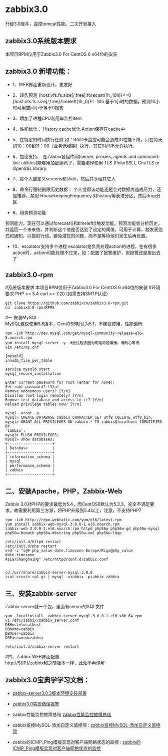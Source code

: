 # zabbix3.0
 升级3.0版本，监控tomcat性能。二次开发接入



## zabbix3.0系统版本要求
本项目RPM仅用于Zabbix3.0 For CentOS 6 x64位的安装


## zabbix3.0 新增功能：


* 1、WEB界面重新设计，更友好

* 2、趋势预测
{host:vfs.fs.size[/,free].forecast(1h,,10h)}<=0 
{host:vfs.fs.size[/,free].timeleft(1h,,0)}<=10h 
基于1小时的数据，预测10小时可用空间小于等于0报警

* 3、增加了进程CPU利用率监控item

* 4、性能优化：
History cache优化
Action保存在cache中

* 5、在特定的时间执行任务
如：RAID卡监控可能会造成IO性能下降，只在每天的10：00到11：00（业务低峰期）执行，其它时间不允许执行。

* 6、加密支持、
在Zabbix各组件间(server, proxies, agents and command-line utilities)能够用加密通讯了，需要编译使用 TLS (PolarSSL), GnuTLS or OpenSSL library.

* 7、每个人自定义screens和slide，然后共享给其它人

* 8、命令行强制删除历史数据：
个人觉得该功能还是会对数据库造成压力，还是推荐，禁用 HousekeepingFrequency 对history等表进分区，然后drop分区

* 9、趋势预测功能

预测能力，现在可以通过forecast()和timeleft()触发功能。预测功能会分析历史，并返回一个未来值，并判断这个值是否达到了设定的阈值。可用于计算，触发表达式和通知，以提前行动，避免潜在的问题，而不是等待他们发生后再处置。

* 10、escalator支持多个进程
escalator是负责处理action的进程，在有很多action时，action可能处理不过来，如：配置了报警维护，但报警还是报出去了

##  zabbix3.0-rpm

#系统版本要求
本项目RPM仅用于Zabbix3.0 For CentOS 6 x64位的安装
#环境要求
PHP >= 5.4
curl >= 7.20 (如需支持SMTP认证)
```
git clone https://github.com/zabbixcn/zabbix3.0-rpm.git
cd  zabbix3.0-rpm/RPMS
```
#一 安装MySQL   
MySQL建议使用5.6版本，CentOS6默认为5.1，不建议使用，性能偏低
```
rpm -ivh http://dev.mysql.com/get/mysql-community-release-el6-5.noarch.rpm
yum install mysql-server -y  #此过程会因为网路问题偏慢，请耐心等待
vim /etc/my.cnf

[mysqld]
innodb_file_per_table

service mysqld start
mysql_secure_installation

Enter current password for root (enter for none):
Set root password? [Y/n]
Remove anonymous users? [Y/n]
Disallow root login remotely? [Y/n]
Remove test database and access to it? [Y/n]
Reload privilege tables now? [Y/n]

mysql -uroot -p
mysql> CREATE DATABASE zabbix CHARACTER SET utf8 COLLATE utf8_bin;
mysql> GRANT ALL PRIVILEGES ON zabbix.* TO zabbix@localhost IDENTIFIED BY
'zabbix';
mysql> FLUSH PRIVILEGES;
mysql> show databases;
+--------------------+     
| Database           |     
+--------------------+     
| information_schema |     
| mysql              |     
| performance_schema |     
| zabbix             |     
+--------------------+     
```
## 二、安装Apache，PHP，Zabbix-Web   
Zabbix
3.0对PHP的要求最低为5.4，而CentOS6默认为5.3.3，完全不满足要求，故需要利用第三方源，将PHP升级到5.4以上，注意，不支持PHP7
```
rpm -ivh http://repo.webtatic.com/yum/el6/latest.rpm
yum install zabbix-web-mysql-3.0.0-1.el6.noarch.rpm
zabbix-web-3.0.0-1.el6.noarch.rpm httpd php56w php56w-gd php56w-mysql
php56w-bcmath php56w-mbstring php56w-xml php56w-ldap

/etc/init.d/httpd restart
/etc/init.d/php restart
sed -i "s@# php_value date.timezone Europe/Riga@php_value date.timezone
Asia/Shanghai@g" /etc/httpd/conf.d/zabbix.conf


cd /usr/share/zabbix-server-mysql-3.0.0
zcat create.sql.gz | mysql -uzabbix -pzabbix zabbix
```
## 三、安装zabbix-server  
Zabbix-server就一个包，里面有server的SQL文件
```
yum  localinstall  zabbix-server-mysql-3.0.0-1.el6.x86_64.rpm
vi /etc/zabbix/zabbix_server.conf
DBHost=localhost
DBName=zabbix
DBUser=zabbix
DBPassword=zabbix

/etc/init.d/zabbix-server restart
```

#四、Zabbix WEB界面配置  
http://${IP}/zabbix和之前版本一样，此处不再详解



## zabbix3.0宝典学学习文档：


- [zabbix-server3.0.3版本环境安装部署](http://blog.yangcvo.me/2016/06/19/%E6%80%A7%E8%83%BD%E7%9B%91%E6%8E%A7/Zabbix/zabbix-server3-0-3%E7%89%88%E6%9C%AC%E7%8E%AF%E5%A2%83%E5%AE%89%E8%A3%85%E9%83%A8%E7%BD%B2/)

- [zabbix3.0实现微信报警](http://blog.yangcvo.me/2016/06/22/%E6%80%A7%E8%83%BD%E7%9B%91%E6%8E%A7/Zabbix/zabbix3-0%E5%AE%9E%E7%8E%B0%E5%BE%AE%E4%BF%A1%E6%8A%A5%E8%AD%A6/)


- zabbix性能监控故障总结 [zabbix性能监控故障总结](http://blog.yangcvo.me/2016/02/07/zabbix-故障总结/)

- zabbix监控MySQL-添加自定义监控项 : [zabbix监控MySQL-添加自定义监控项](http://blog.yangcvo.me/2015/09/29/zabbix监控MySQL-添加自定义监控项/)

- zabbix的ICMP_Ping模版实现对客户端网络状态的监控 : [zabbix的ICMP_Ping模版实现对客户端网络状态的监控](http://blog.yangcvo.me/2015/11/18/zabbix的ICMP-Ping模版实现对客户端网络状态的监控/)

